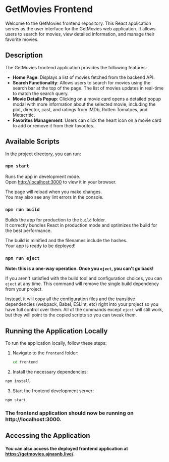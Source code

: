 # GetMovies Frontend

Welcome to the GetMovies frontend repository. This React application serves as the user interface for the GetMovies web application. It allows users to search for movies, view detailed information, and manage their favorite movies.

## Description

The GetMovies frontend application provides the following features:

- **Home Page**: Displays a list of movies fetched from the backend API.
- **Search Functionality**: Allows users to search for movies using the search bar at the top of the page. The list of movies updates in real-time to match the search query.
- **Movie Details Popup**: Clicking on a movie card opens a detailed popup modal with more information about the selected movie, including the plot, director, cast, and ratings from IMDb, Rotten Tomatoes, and Metacritic.
- **Favorites Management**: Users can click the heart icon on a movie card to add or remove it from their favorites.

## Available Scripts

In the project directory, you can run:

### `npm start`

Runs the app in development mode.\
Open [http://localhost:3000](http://localhost:3000) to view it in your browser.

The page will reload when you make changes.\
You may also see any lint errors in the console.


### `npm run build`

Builds the app for production to the `build` folder.\
It correctly bundles React in production mode and optimizes the build for the best performance.

The build is minified and the filenames include the hashes.\
Your app is ready to be deployed!

### `npm run eject`

**Note: this is a one-way operation. Once you `eject`, you can't go back!**

If you aren't satisfied with the build tool and configuration choices, you can `eject` at any time. This command will remove the single build dependency from your project.

Instead, it will copy all the configuration files and the transitive dependencies (webpack, Babel, ESLint, etc) right into your project so you have full control over them. All of the commands except `eject` will still work, but they will point to the copied scripts so you can tweak them.

## Running the Application Locally

To run the application locally, follow these steps:

1. Navigate to the `frontend` folder:
   ```sh
   cd frontend
2. Install the necessary dependencies:
```sh
npm install
```
3. Start the frontend development server:

```sh
npm start
```
### The frontend application should now be running on http://localhost:3000.

## Accessing the Application
#### You can also access the deployed frontend application at https://getmovies.ajnasnb.live/.
